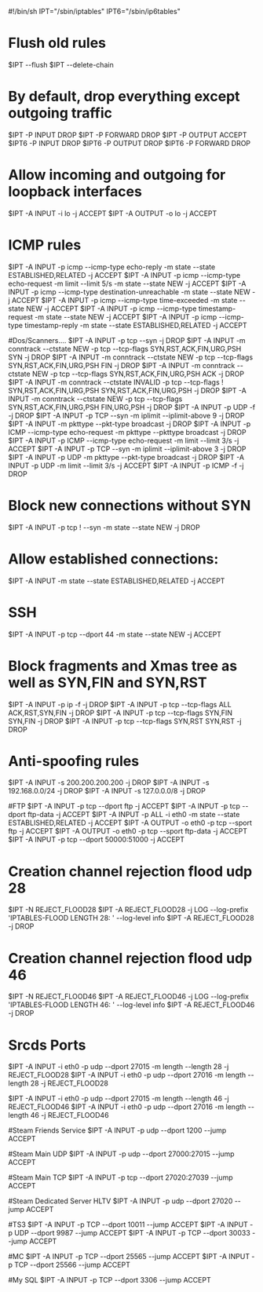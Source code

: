 #!/bin/sh
IPT="/sbin/iptables"
IPT6="/sbin/ip6tables"

# Flush old rules
$IPT --flush
$IPT --delete-chain

# By default, drop everything except outgoing traffic
$IPT -P INPUT DROP
$IPT -P FORWARD DROP
$IPT -P OUTPUT ACCEPT
$IPT6 -P INPUT DROP
$IPT6 -P OUTPUT DROP
$IPT6 -P FORWARD DROP


# Allow incoming and outgoing for loopback interfaces
$IPT -A INPUT -i lo -j ACCEPT
$IPT -A OUTPUT -o lo -j ACCEPT

# ICMP rules
$IPT -A INPUT -p icmp --icmp-type echo-reply -m state --state ESTABLISHED,RELATED -j ACCEPT
$IPT -A INPUT -p icmp --icmp-type echo-request -m limit --limit 5/s -m state --state NEW -j ACCEPT
$IPT -A INPUT -p icmp --icmp-type destination-unreachable -m state --state NEW -j ACCEPT
$IPT -A INPUT -p icmp --icmp-type time-exceeded -m state --state NEW -j ACCEPT
$IPT -A INPUT -p icmp --icmp-type timestamp-request -m state --state NEW -j ACCEPT
$IPT -A INPUT -p icmp --icmp-type timestamp-reply -m state --state ESTABLISHED,RELATED -j ACCEPT

#Dos/Scanners....
$IPT -A INPUT -p tcp --syn -j DROP
$IPT -A INPUT -m conntrack --ctstate NEW -p tcp --tcp-flags SYN,RST,ACK,FIN,URG,PSH SYN -j DROP
$IPT -A INPUT -m conntrack --ctstate NEW -p tcp --tcp-flags SYN,RST,ACK,FIN,URG,PSH FIN -j DROP
$IPT -A INPUT -m conntrack --ctstate NEW -p tcp --tcp-flags SYN,RST,ACK,FIN,URG,PSH ACK -j DROP
$IPT -A INPUT -m conntrack --ctstate INVALID -p tcp --tcp-flags ! SYN,RST,ACK,FIN,URG,PSH SYN,RST,ACK,FIN,URG,PSH -j DROP
$IPT -A INPUT -m conntrack --ctstate NEW -p tcp --tcp-flags SYN,RST,ACK,FIN,URG,PSH FIN,URG,PSH -j DROP
$IPT -A INPUT -p UDP -f -j DROP
$IPT -A INPUT -p TCP --syn -m iplimit --iplimit-above 9 -j DROP
$IPT -A INPUT -m pkttype --pkt-type broadcast -j DROP
$IPT -A INPUT -p ICMP --icmp-type echo-request -m pkttype --pkttype broadcast -j DROP
$IPT -A INPUT -p ICMP --icmp-type echo-request -m limit --limit 3/s -j ACCEPT
$IPT -A INPUT -p TCP --syn -m iplimit --iplimit-above 3 -j DROP
$IPT -A INPUT -p UDP -m pkttype --pkt-type broadcast -j DROP
$IPT -A INPUT -p UDP -m limit --limit 3/s -j ACCEPT
$IPT -A INPUT -p ICMP -f -j DROP

# Block new connections without SYN
$IPT -A INPUT -p tcp ! --syn -m state --state NEW -j DROP

# Allow established connections:
$IPT -A INPUT -m state --state ESTABLISHED,RELATED -j ACCEPT

# SSH
$IPT -A INPUT -p tcp --dport 44 -m state --state NEW -j ACCEPT

# Block fragments and Xmas tree as well as SYN,FIN and SYN,RST
$IPT -A INPUT -p ip -f -j DROP
$IPT -A INPUT -p tcp --tcp-flags ALL ACK,RST,SYN,FIN -j DROP
$IPT -A INPUT -p tcp --tcp-flags SYN,FIN SYN,FIN -j DROP
$IPT -A INPUT -p tcp --tcp-flags SYN,RST SYN,RST -j DROP

# Anti-spoofing rules
$IPT -A INPUT -s 200.200.200.200 -j DROP
$IPT -A INPUT -s 192.168.0.0/24 -j DROP
$IPT -A INPUT -s 127.0.0.0/8 -j DROP

#FTP
$IPT -A INPUT -p tcp --dport ftp -j ACCEPT
$IPT -A INPUT -p tcp --dport ftp-data -j ACCEPT
$IPT -A INPUT -p ALL -i eth0 -m state --state ESTABLISHED,RELATED -j ACCEPT
$IPT -A OUTPUT -o eth0 -p tcp --sport ftp -j ACCEPT
$IPT -A OUTPUT -o eth0 -p tcp --sport ftp-data -j ACCEPT
$IPT -A INPUT -p tcp --dport 50000:51000 -j ACCEPT

# Creation channel rejection flood udp 28
$IPT -N REJECT_FLOOD28
$IPT -A REJECT_FLOOD28 -j LOG --log-prefix 'IPTABLES-FLOOD LENGTH 28: ' --log-level info
$IPT -A REJECT_FLOOD28 -j DROP

# Creation channel rejection flood udp 46
$IPT -N REJECT_FLOOD46
$IPT -A REJECT_FLOOD46 -j LOG --log-prefix 'IPTABLES-FLOOD LENGTH 46: ' --log-level info
$IPT -A REJECT_FLOOD46 -j DROP

# Srcds Ports
$IPT -A INPUT -i eth0 -p udp --dport 27015 -m length --length 28 -j REJECT_FLOOD28
$IPT -A INPUT -i eth0 -p udp --dport 27016 -m length --length 28 -j REJECT_FLOOD28

$IPT -A INPUT -i eth0 -p udp --dport 27015 -m length --length 46 -j REJECT_FLOOD46
$IPT -A INPUT -i eth0 -p udp --dport 27016 -m length --length 46 -j REJECT_FLOOD46

#Steam Friends Service
$IPT -A INPUT -p udp --dport 1200 --jump ACCEPT

#Steam Main UDP
$IPT -A INPUT -p udp --dport 27000:27015 --jump ACCEPT

#Steam Main TCP
$IPT -A INPUT -p tcp --dport 27020:27039 --jump ACCEPT

#Steam Dedicated Server HLTV
$IPT -A INPUT -p udp --dport 27020 --jump ACCEPT

#TS3
$IPT -A INPUT -p TCP --dport 10011 --jump ACCEPT
$IPT -A INPUT -p UDP --dport 9987 --jump ACCEPT
$IPT -A INPUT -p TCP --dport 30033 --jump ACCEPT

#MC
$IPT -A INPUT -p TCP --dport 25565 --jump ACCEPT
$IPT -A INPUT -p TCP --dport 25566 --jump ACCEPT

#My SQL
$IPT -A INPUT -p TCP --dport 3306 --jump ACCEPT
